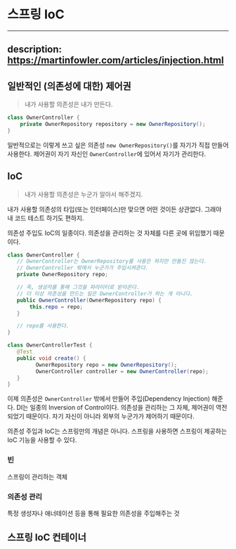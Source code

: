 # 스프링 IoC
---
description: https://martinfowler.com/articles/injection.html
---

## 일반적인 (의존성에 대한) 제어권

> 내가 사용할 의존성은 내가 만든다.

```java
class OwnerController {
    private OwnerRepository repository = new OwnerRepository();
}
```

일반적으로는 이렇게 쓰고 싶은 의존성 `new OwnerRepository()`를 자기가 직접 만들어 사용한다. 제어권이 자기 자신인 `OwnerController`에 있어서 자기가 관리한다.

## IoC

> 내가 사용할 의존성은 누군가 알아서 해주겠지.

내가 사용할 의존성의 타입(또는 인터페이스)만 맞으면 어떤 것이든 상관없다. 그래야 내 코드 테스트 하기도 편하지.

의존성 주입도 IoC의 일종이다. 의존성을 관리하는 것 자체를 다른 곳에 위임했기 때문이다.

```java
class OwnerController {
   // OwnerController는 OwnerRepository를 사용은 하지만 만들진 않는다.
   // OwnerController 밖에서 누군가가 주입시켜준다.
   private OwnerRepository repo;

   // 즉, 생성자를 통해 그것을 파라미터로 받아온다.
   // 더 이상 의존성을 만드는 일은 OwnerController가 하는 게 아니다.
   public OwnerController(OwnerRepository repo) {
       this.repo = repo;
   } 

   // repo를 사용한다.
}

class OwnerControllerTest {
   @Test
   public void create() {
         OwnerRepository repo = new OwnerRepository();
         OwnerController controller = new OwnerController(repo);
   }
}
```

이제 의존성은 `OwnerController` 밖에서 만들어 주입(Dependency Injection) 해준다. DI는 일종의 Inversion of Control이다. 의존성을 관리하는 그 자체, 제어권이 역전되었기 때문이다. 자기 자신이 아니라 외부의 누군가가 제어하기 때문이다.

의존성 주입과 IoC는 스프링만의 개념은 아니다. 스프링을 사용하면 스프링이 제공하는 IoC 기능을 사용할 수 있다.

### 빈

스프링이 관리하는 객체

### 의존성 관리

특정 생성자나 애너테이션 등을 통해 필요한 의존성을 주입해주는 것

## 스프링 IoC 컨테이너


